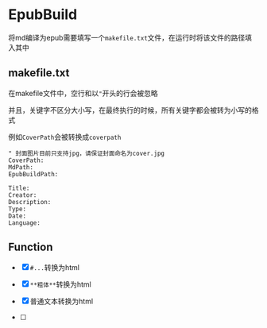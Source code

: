 # EpubBuild

将md编译为epub需要填写一个`makefile.txt`文件，在运行时将该文件的路径填入其中



## makefile.txt

在makefile文件中，空行和以`"`开头的行会被忽略

并且，关键字不区分大小写，在最终执行的时候，所有关键字都会被转为小写的格式

例如`CoverPath`会被转换成`coverpath`

```
" 封面图片目前只支持jpg，请保证封面命名为cover.jpg
CoverPath: 
MdPath:
EpubBuildPath:

Title:
Creator:
Description:
Type:
Date:
Language:
```







## Function

- [x] `#...`转换为html
- [x] `**粗体**`转换为html
- [x] 普通文本转换为html

- [ ] 
